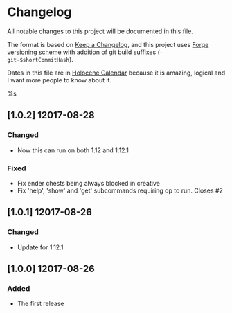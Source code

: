 # Changelog
All notable changes to this project will be documented in this file.

The format is based on [Keep a Changelog], and this project uses [Forge versioning scheme] with addition of git build suffixes (`-git-$shortCommitHash`).

Dates in this file are in [Holocene Calendar] because it is amazing, logical and I want more people to know about it.

%s
## [1.0.2] 12017-08-28
### Changed
 - Now this can run on both 1.12 and 1.12.1
### Fixed
 - Fix ender chests being always blocked in creative
 - Fix 'help', 'show' and 'get' subcommands requiring op to run. Closes #2

## [1.0.1] 12017-08-26
### Changed
 - Update for 1.12.1

## [1.0.0] 12017-08-26
### Added
 - The first release

[Forge versioning scheme]: https://mcforge.readthedocs.io/en/latest/conventions/versioning/ "Forge versioning scheme"
[Semantic Versioning]: https://semver.org/spec/v2.0.0.html "Semantic Versioning"
[Keep a Changelog]: https://keepachangelog.com/en/1.0.0/ "Keep a Changelog"
[Holocene Calendar]: https://en.wikipedia.org/wiki/Holocene_calendar "Holocene Calendar"
[maven naming conventions]: https://maven.apache.org/guides/mini/guide-naming-conventions.html "maven naming conventions"
